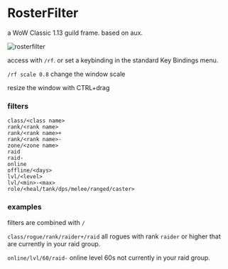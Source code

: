# RosterFilter

a WoW Classic 1.13 guild frame. based on aux.

![rosterfilter](https://user-images.githubusercontent.com/678207/35249442-033ff192-ffa0-11e7-81e1-8cbca0b08d71.png)

access with `/rf`. or set a keybinding in the standard Key Bindings menu.

`/rf scale 0.8` change the window scale

resize the window with CTRL+drag

### filters

```
class/<class name>
rank/<rank name>
rank/<rank name>+
rank/<rank name>-
zone/<zone name>
raid
raid-
online
offline/<days>
lvl/<level>
lvl/<min>-<max>
role/<heal/tank/dps/melee/ranged/caster>

```

### examples
filters are combined with `/`

`class/rogue/rank/raider+/raid` all rogues with rank `raider` or higher that are currently in your raid group.

`online/lvl/60/raid-` online level 60s not currently in your raid group.
